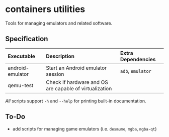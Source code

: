 # containers utilities

Tools for managing emulators and related software.


## Specification

Executable       |Description                                            |Extra Dependencies
:----------------|:------------------------------------------------------|:-----------------
android-emulator |Start an Android emulator session                      |`adb`, `emulator`
qemu-test        |Check if hardware and OS are capable of virtualization |

*All* scripts support `-h` and `--help` for printing built-in documentation.


## To-Do

 + add scripts for managing game emulators (i.e. `desmume`, `mgba`, `mgba-qt`)


